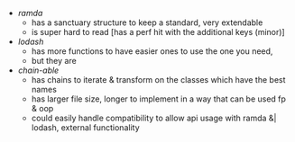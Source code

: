 * _ramda_
  + has a sanctuary structure to keep a standard, very extendable
  - is super hard to read [has a perf hit with the additional keys (minor)]
* _lodash_
  + has more functions to have easier ones to use the one you need,
  - but they are
* _chain-able_
  + has chains to iterate & transform on the classes which have the best names
  - has larger file size, longer to implement in a way that can be used fp & oop
  + could easily handle compatibility to allow api usage with ramda &| lodash, external functionality
